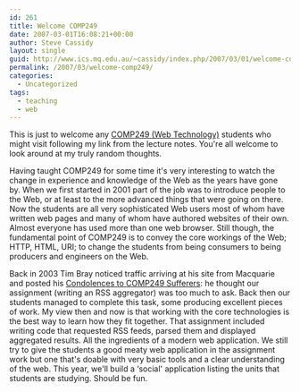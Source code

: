 ```yaml
---
id: 261
title: Welcome COMP249
date: 2007-03-01T16:08:21+00:00
author: Steve Cassidy
layout: single
guid: http://www.ics.mq.edu.au/~cassidy/index.php/2007/03/01/welcome-comp249/
permalink: /2007/03/welcome-comp249/
categories:
  - Uncategorized
tags:
  - teaching
  - web
---
```

This is just to welcome any [COMP249 (Web Technology)](http://online.mq.edu.au/pub/COMP249/) students who might visit following my link from the lecture notes. You're all welcome to look around at my truly random thoughts.

<!--more-->

Having taught COMP249 for some time it's very interesting to watch the change in experience and knowledge of the Web as the years have gone by. When we first started in 2001 part of the job was to introduce people to the Web, or at least to the more advanced things that were going on there. Now the students are all very sophisticated Web users most of whom have written web pages and many of whom have authored websites of their own. Almost everyone has used more than one web browser. Still though, the fundamental point of COMP249 is to convey the core workings of the Web; HTTP, HTML, URI; to change the students from being consumers to being producers and engineers on the Web. 

Back in 2003 Tim Bray noticed traffic arriving at his site from Macquarie and posted his [Condolences to COMP249 Sufferers](http://www.tbray.org/ongoing/When/200x/2003/05/26/Comp249): he thought our assignment (writing an RSS aggregator) was too much to ask. Back then our students managed to complete this task, some producing excellent pieces of work. My view then and now is that working with the core technologies is the best way to learn how they fit together. That assignment included writing code that requested RSS feeds, parsed them and displayed aggregated results. All the ingredients of a modern web application. We still try to give the students a good meaty web application in the assignment work but one that's doable with very basic tools and a clear understanding of the web. This year, we'll build a &#8216;social' application listing the units that students are studying. Should be fun.</p>
